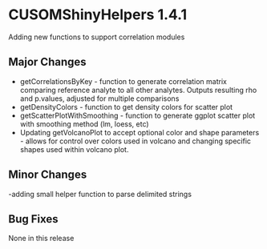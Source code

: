 # CUSOMShinyHelpers 1.4.1
 Adding new functions to support correlation modules
 
## Major Changes 
- getCorrelationsByKey - function to generate correlation matrix comparing reference analyte to all other analytes. Outputs resulting rho and p.values, adjusted for multiple comparisons
- getDensityColors - function to get density colors for scatter plot
- getScatterPlotWithSmoothing - function to generate ggplot scatter plot with smoothing method (lm, loess, etc)
- Updating getVolcanoPlot to accept optional color and shape parameters - allows for control over colors used in volcano and changing specific shapes used within volcano plot. 
 
## Minor Changes
-adding small helper function to parse delimited strings
  
## Bug Fixes 
None in this release
